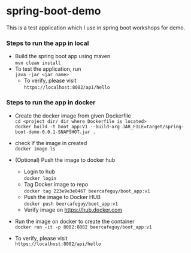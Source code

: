# spring-boot-demo
This is a test application which I use in spring boot workshops for demo.

### Steps to run the app in local
* Build the spring boot app using maven<br/>
  `mvn clean install`
* To test the application, run <br>
  `java -jar <jar name>`
    * To verify, please visit <br>
    `https://localhost:8082/api/hello`

### Steps to run the app in docker
* Create the docker image from given Dockerfile<br/>
`cd <project dir/ dir where Dockerfile is located>` <br>
`docker build -t boot_app:V1 --build-arg JAR_FILE=target/spring-boot-demo-0.0.1-SNAPSHOT.jar .` 

* check if the image in created <br>
`docker image ls`

* (Optional) Push the image to docker hub
  * Login to hub <br>
  `docker login`
  * Tag Docker image to repo <br>
  `docker tag 223e9e3e0467 beercafeguy/boot_app:v1`
  * Push the image to Docker HUB <br>
  `docker push beercafeguy/boot_app:v1`
  * Verify image on https://hub.docker.com 
* Run the image on docker to create the container <br>
`docker run -it -p 8082:8082 beercafeguy/boot_app:v1`
* To verify, please visit <br>
`https://localhost:8082/api/hello`
